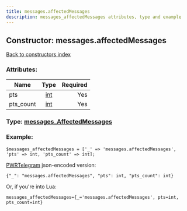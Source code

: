 ```yaml
---
title: messages.affectedMessages
description: messages_affectedMessages attributes, type and example
---
```

## Constructor: messages.affectedMessages  
[Back to constructors index](index.md)



### Attributes:

| Name     |    Type       | Required |
|----------|:-------------:|---------:|
|pts|[int](../types/int.md) | Yes|
|pts\_count|[int](../types/int.md) | Yes|



### Type: [messages\_AffectedMessages](../types/messages_AffectedMessages.md)


### Example:

```
$messages_affectedMessages = ['_' => 'messages.affectedMessages', 'pts' => int, 'pts_count' => int];
```  

[PWRTelegram](https://pwrtelegram.xyz) json-encoded version:

```
{"_": "messages.affectedMessages", "pts": int, "pts_count": int}
```


Or, if you're into Lua:  


```
messages_affectedMessages={_='messages.affectedMessages', pts=int, pts_count=int}

```


